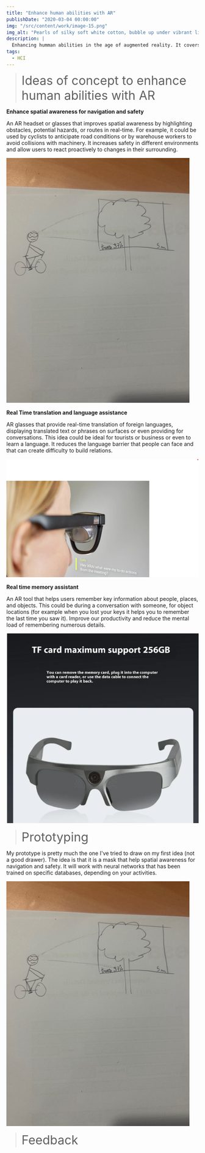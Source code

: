 ```yaml
---
title: "Enhance human abilities with AR"
publishDate: "2020-03-04 00:00:00"
img: "/src/content/work/image-15.png"
img_alt: "Pearls of silky soft white cotton, bubble up under vibrant lighting"
description: |
  Enhancing humman abilities in the age of augmented reality. It covers Lecture 7,8 and 9.
tags:
  - HCI
---
```


<blockquote>
  <span style="font-size: 32px;">Ideas of concept to enhance human abilities with AR</span>
</blockquote>

**Enhance spatial awareness for navigation and safety**

An AR headset or glasses that improves spatial awareness by highlighting obstacles, potential hazards, or routes in real-time. For example, it could be used by cyclists to anticipate road conditions or by warehouse workers to avoid collisions with machinery. It increases safety in different environments and allow users to react proactively to changes in their surrounding.

![alt text](IMG_2929.jpg)


**Real Time translation and language assistance**

AR glasses that provide real-time translation of foreign languages, displaying translated text or phrases on surfaces or even providing for conversations. This idea could be ideal for tourists or business or even to learn a language. 
It reduces the language barrier that people can face and that can create difficulty to build relations.

![alt text](image-12.png)

**Real time memory assistant** 

An AR tool that helps users remember key information about people, places, and objects. This could be during a conversation with someone, for object locations (for example when you lost your keys it helps you to remember the last time you saw it). 
Improve our productivity and reduce the mental load of remembering numerous details.

![alt text](image-14.png)


<blockquote>
  <span style="font-size: 32px;">Prototyping</span>
</blockquote>

My prototype is pretty much the one I've tried to draw on my first idea (not a good drawer). The idea is that it is a mask that help spatial awareness for navigation and safety. It will work with neural networks that has been trained on specific databases, depending on your activities.

![alt text](IMG_2929.jpg)

<blockquote>
  <span style="font-size: 32px;">Feedback</span>
</blockquote>
